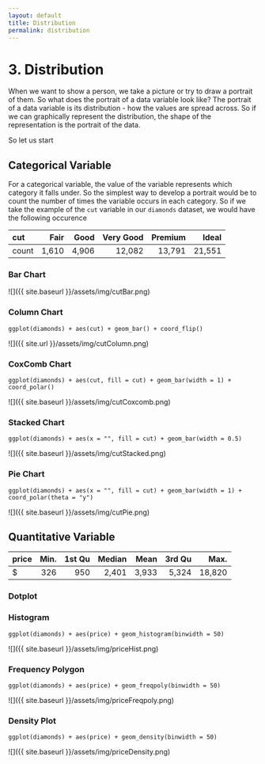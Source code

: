 ```yaml
---
layout: default
title: Distribution
permalink: distribution
---
```


# 3. Distribution

When we want to show a person, we take a picture or try to draw a portrait of them. So what does the portrait of a data variable look like? The portrait of a data variable is its distribution - how the values are spread across. So if we can graphically represent the distribution, the shape of the representation is the portrait of the data.

So let us start

## Categorical Variable

For a categorical variable, the value of the variable represents which category it falls under. So the simplest way to develop a portrait would be to count the number of times the variable occurs in each category. So if we take the example of the ```cut``` variable in our ```diamonds``` dataset, we would have the following occurence

| cut   | Fair    | Good   | Very Good  | Premium  |  Ideal  |
|:------|--------:|-------:|-----------:|---------:|--------:|
| count | 1,610   | 4,906  |  12,082    |  13,791  |  21,551 |

### Bar Chart


![]({{ site.baseurl }}/assets/img/cutBar.png)

### Column Chart

```
ggplot(diamonds) + aes(cut) + geom_bar() + coord_flip()
```

![]({{ site.url }}/assets/img/cutColumn.png)

### CoxComb Chart

```
ggplot(diamonds) + aes(cut, fill = cut) + geom_bar(width = 1) + coord_polar()
```

![]({{ site.baseurl }}/assets/img/cutCoxcomb.png)


### Stacked Chart

```
ggplot(diamonds) + aes(x = "", fill = cut) + geom_bar(width = 0.5)
```

![]({{ site.baseurl }}/assets/img/cutStacked.png)

### Pie Chart

```
ggplot(diamonds) + aes(x = "", fill = cut) + geom_bar(width = 1) + coord_polar(theta = "y")
```

![]({{ site.baseurl }}/assets/img/cutPie.png)


## Quantitative Variable

| price | Min.    | 1st Qu | Median   | Mean  |  3rd Qu  | Max.   |
|:------|--------:|-------:|---------:|------:|---------:|-------:|
| $     | 326     | 950    |  2,401   | 3,933 |  5,324   | 18,820 |

### Dotplot

### Histogram

```
ggplot(diamonds) + aes(price) + geom_histogram(binwidth = 50)
```

![]({{ site.baseurl }}/assets/img/priceHist.png)


### Frequency Polygon

```
ggplot(diamonds) + aes(price) + geom_freqpoly(binwidth = 50)
```

![]({{ site.baseurl }}/assets/img/priceFreqpoly.png)

### Density Plot

```
ggplot(diamonds) + aes(price) + geom_density(binwidth = 50)
```

![]({{ site.baseurl }}/assets/img/priceDensity.png)
